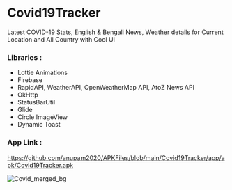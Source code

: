 # Covid19Tracker
Latest COVID-19 Stats, English & Bengali News, Weather details for Current Location and All Country with Cool UI

### Libraries :
* Lottie Animations
* Firebase
* RapidAPI, WeatherAPI, OpenWeatherMap API, AtoZ News API
* OkHttp
* StatusBarUtil
* Glide
* Circle ImageView
* Dynamic Toast

### App Link :
https://github.com/anupam2020/APKFiles/blob/main/Covid19Tracker/app/apk/Covid19Tracker.apk


![Covid_merged_bg](https://user-images.githubusercontent.com/63058877/148568865-5b2a0ec2-e734-4125-b8d2-748204e25988.jpg)
